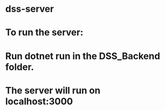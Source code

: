 # dss-server

# To run the server:

# Run dotnet run in the DSS_Backend folder.

# The server will run on localhost:3000
